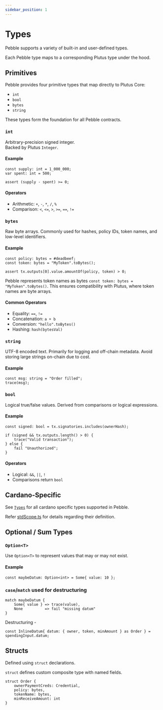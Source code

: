 ```yaml
---
sidebar_position: 1
---
```


# Types

Pebble supports a variety of built-in and user-defined types. 

Each Pebble type maps to a corresponding Plutus type under the hood.

## Primitives

Pebble provides four primitive types that map directly to Plutus Core:

- `int`
- `bool`
- `bytes`
- `string`

These types form the foundation for all Pebble contracts.

### `int`

Arbitrary-precision signed integer.  
Backed by Plutus `Integer`.

#### Example
```pebble
const supply: int = 1_000_000;
var spent: int = 500;

assert (supply - spent) >= 0;
```

#### Operators

- Arithmetic: `+`, `-`, `*`, `/`, `%`
- Comparison: `<`, `<=`, `>`, `>=`, `==`, `!=`

### `bytes`

Raw byte arrays.
Commonly used for hashes, policy IDs, token names, and low-level identifiers.

#### Example
```pebble
const policy: bytes = #deadbeef;
const token: bytes = "MyToken".toBytes();

assert tx.outputs[0].value.amountOf(policy, token) > 0;
```
Pebble represents token names as bytes `const token: bytes = "MyToken".toBytes()`. This ensures compatibility with Plutus, where token names are byte arrays.


#### Common Operators
- Equality: `==`, `!=`
- Concatenation: `a + b`
- Conversion: `"hello".toBytes()`
- Hashing: `hash(bytesVal)`

### `string`

UTF-8 encoded text.
Primarily for logging and off-chain metadata.
Avoid storing large strings on-chain due to cost.

#### Example
```pebble
const msg: string = "Order filled";
trace(msg);
```

### `bool`

Logical true/false values.
Derived from comparisons or logical expressions.

#### Example
```pebble
const signed: bool = tx.signatories.includes(ownerHash);

if (signed && tx.outputs.length() > 0) {
    trace("Valid transaction");
} else {
    fail "Unauthorized";
}
```

#### Operators
- Logical: `&&`, `||`, `!`
- Comparisons return `bool`



## Cardano-Specific

See [`Types`](./API/types) for all cardano specific types supported in Pebble.

Refer [stdScope.ts](pebble/src/compiler/tir/program/stdScope/stdScope.ts) for details regarding their definition.



## Optional / Sum Types


### `Option<T>`

Use `Option<T>` to represent values that may or may not exist.

#### Example 
```pebble
const maybeDatum: Option<int> = Some{ value: 10 };
```

### `case`/`match` used for destructuring


```pebble
match maybeDatum {
    Some{ value } => trace(value),
    None          => fail "missing datum"
}
```

Destructuring - 

```pebble
const InlineDatum{ datum: { owner, token, minAmount } as Order } = spendingInput.datum;
```


## Structs

Defined using `struct` declarations.

`struct` defines custom composite type with named fields.

```pebble
struct Order {
    ownerPaymentCreds: Credential,
    policy: bytes,
    tokenName: bytes,
    minReceiveAmount: int
}
```